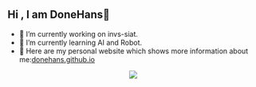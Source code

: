 ## Hi , I am DoneHans👋

<!--
**DoneHans/DoneHans** is a ✨ _special_ ✨ repository because its `README.md` (this file) appears on your GitHub profile.

Here are some ideas to get you started:

- 🔭 I’m currently working on ...
- 🌱 I’m currently learning ...
- 👯 I’m looking to collaborate on ...
- 🤔 I’m looking for help with ...
- 💬 Ask me about ...
- 📫 How to reach me: ...
- 😄 Pronouns: ...
- ⚡ Fun fact: ...
-->

- 🔭 I’m currently working on invs-siat.
- 🌱 I’m currently learning AI and Robot.
- 👯 Here are my personal website which shows more information about me:[donehans.github.io](https://donehans.github.io/)

<div align="center"> <img src="https://github-readme-stats.vercel.app/api?username=DoneHans&show_icons=true&theme=tokyonight" /> </div>
